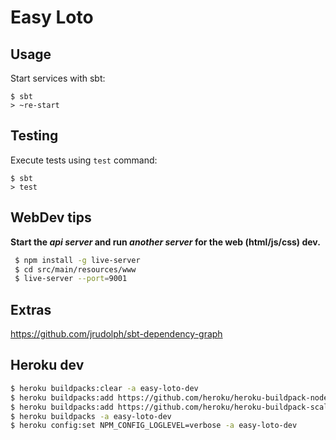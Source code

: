 # Easy Loto

## Usage

Start services with sbt:

```
$ sbt
> ~re-start
```

## Testing

Execute tests using `test` command:

```
$ sbt
> test
```

## WebDev tips
 
**Start the _api server_ and run _another server_ for the web (html/js/css) dev.**
  
```bash
 $ npm install -g live-server
 $ cd src/main/resources/www
 $ live-server --port=9001
```

## Extras

https://github.com/jrudolph/sbt-dependency-graph

## Heroku dev

```bash
$ heroku buildpacks:clear -a easy-loto-dev
$ heroku buildpacks:add https://github.com/heroku/heroku-buildpack-nodejs.git -a easy-loto-dev
$ heroku buildpacks:add https://github.com/heroku/heroku-buildpack-scala.git -a easy-loto-dev
$ heroku buildpacks -a easy-loto-dev
$ heroku config:set NPM_CONFIG_LOGLEVEL=verbose -a easy-loto-dev
```
